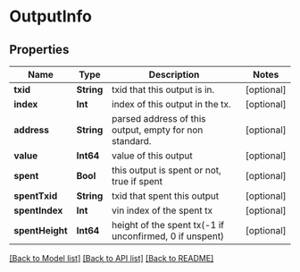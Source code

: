 # OutputInfo

## Properties
Name | Type | Description | Notes
------------ | ------------- | ------------- | -------------
**txid** | **String** | txid that this output is in. | [optional] 
**index** | **Int** | index of this output in the tx. | [optional] 
**address** | **String** | parsed address of this output, empty for non standard. | [optional] 
**value** | **Int64** | value of this output | [optional] 
**spent** | **Bool** | this output is spent or not, true if spent | [optional] 
**spentTxid** | **String** | txid that spent this output | [optional] 
**spentIndex** | **Int** | vin index of the spent tx | [optional] 
**spentHeight** | **Int64** | height of the spent tx(-1 if unconfirmed, 0 if unspent) | [optional] 

[[Back to Model list]](../README.md#documentation-for-models) [[Back to API list]](../README.md#documentation-for-api-endpoints) [[Back to README]](../README.md)


